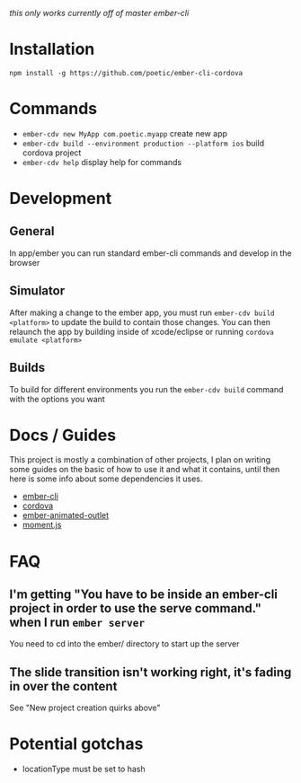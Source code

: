 *this only works currently off of master ember-cli*

# Installation

`npm install -g https://github.com/poetic/ember-cli-cordova`

# Commands
+ `ember-cdv new MyApp com.poetic.myapp` create new app
+ `ember-cdv build --environment production --platform ios` build cordova
  project
+ `ember-cdv help` display help for commands

# Development

## General
In app/ember you can run standard ember-cli commands and develop in the browser

## Simulator
After making a change to the ember app, you must run `ember-cdv build <platform>`
to update the build to contain those changes. You can then relaunch the app by
building inside of xcode/eclipse or running `cordova emulate <platform>`

## Builds

To build for different environments you run the `ember-cdv build` command with
the options you want

# Docs / Guides

This project is mostly a combination of other projects, I plan on writing some
guides on the basic of how to use it and what it contains, until then here is
some info about some dependencies it uses.

+  [ember-cli](http://iamstef.net/ember-cli/)
+  [cordova](http://cordova.apache.org/docs/en/3.4.0/)
+  [ember-animated-outlet](https://github.com/billysbilling/ember-animated-outlet)
+  [moment.js](http://momentjs.com/docs/)

# FAQ

## I'm getting "You have to be inside an ember-cli project in order to use the serve command." when I run `ember server`

You need to cd into the ember/ directory to start up the server

## The slide transition isn't working right, it's fading in over the content

See "New project creation quirks above"


# Potential gotchas

+  locationType must be set to hash
